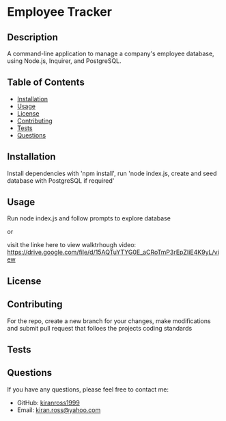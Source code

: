 # Employee Tracker

## Description
A command-line application to manage a company's employee database, using Node.js, Inquirer, and PostgreSQL.

## Table of Contents
- [Installation](#installation)
- [Usage](#usage)
- [License](#license)
- [Contributing](#contributing)
- [Tests](#tests)
- [Questions](#questions)

## Installation
Install dependencies with 'npm install', run 'node index.js, create and seed database with PostgreSQL if required'

## Usage
Run node index.js and follow prompts to explore database

or 

visit the linke here to view walktrhough video: https://drive.google.com/file/d/15AQTuYTYG0E_aCRoTmP3rEpZIiE4K9yL/view

## License

## Contributing
For the repo, create a new branch for your changes, make modifications and submit pull request that folloes the projects coding standards

## Tests

## Questions
If you have any questions, please feel free to contact me:
- GitHub: [kiranross1999](https://github.com/kiranross1999)
- Email: kiran.ross@yahoo.com
